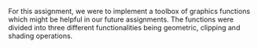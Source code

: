 For this assignment, we were to implement a toolbox of graphics functions which might be helpful in our future assignments. 
The functions were divided into three different functionalities being geometric, clipping and shading operations. 
